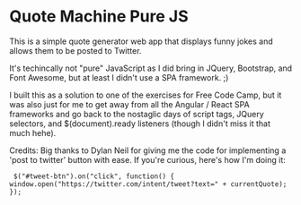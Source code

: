 # Quote Machine Pure JS

This is a simple quote generator web app that displays funny jokes and allows them to be posted to Twitter.

It's techincally not "pure" JavaScript as I did bring in JQuery, Bootstrap, and Font Awesome, but at least I didn't use a SPA framework. ;)

I built this as a solution to one of the exercises for Free Code Camp, but it was also just for me to get away from all the Angular / React SPA frameworks
and go back to the nostaglic days of script tags, JQuery selectors, and $(document).ready listeners (though I didn't miss it that much hehe). 


Credits:
Big thanks to Dylan Neil for giving me the code for implementing a 'post to twitter' button with ease. If you're curious, here's how I'm doing it:

` $("#tweet-btn").on("click", function() {
    window.open("https://twitter.com/intent/tweet?text=" + currentQuote);
  });`
